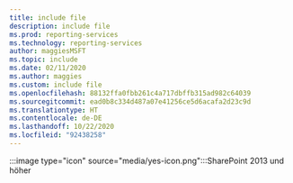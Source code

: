 ```yaml
---
title: include file
description: include file
ms.prod: reporting-services
ms.technology: reporting-services
author: maggiesMSFT
ms.topic: include
ms.date: 02/11/2020
ms.author: maggies
ms.custom: include file
ms.openlocfilehash: 88132ffa0fbb261c4a717dbffb315ad982c64039
ms.sourcegitcommit: ead0b8c334d487a07e41256ce5d6acafa2d23c9d
ms.translationtype: HT
ms.contentlocale: de-DE
ms.lasthandoff: 10/22/2020
ms.locfileid: "92438258"
---
```

 :::image type="icon" source="media/yes-icon.png":::SharePoint 2013 und höher